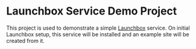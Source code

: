 # Launchbox Service Demo Project

This project is used to demonstrate a simple [Launchbox](https://github.com/nasa-jpl/launchbox) service.
On initial Launchbox setup, this service will be installed and an example site will be created from it.


